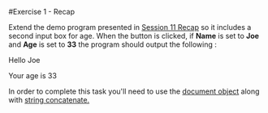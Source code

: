 #Exercise 1  -  Recap 

Extend the demo program presented in [Session 11 Recap](session11revision.md) so it includes a second input box for age. When the button is clicked, if **Name** is set to **Joe** and **Age** is set to **33** the program should output the following :

<p> Hello Joe  </p>
<p> Your age is 33 </p>

In order to complete this task you'll need to use the [document object](../session11/document_object.md) along with [string concatenate.   ](https://sirus21.gitbooks.io/internet_technology_block_2/content/session11/exercise2.html)


